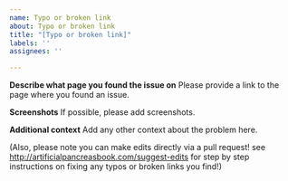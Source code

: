 ```yaml
---
name: Typo or broken link
about: Typo or broken link
title: "[Typo or broken link]"
labels: ''
assignees: ''

---
```


**Describe what page you found the issue on**
Please provide a link to the page where you found an issue.

**Screenshots**
If possible, please add screenshots. 

**Additional context**
Add any other context about the problem here.

(Also, please note you can make edits directly via a pull request! see http://artificialpancreasbook.com/suggest-edits for step by step instructions on fixing any typos or broken links you find!)
